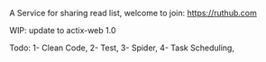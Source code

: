 
A Service for sharing read list, welcome to join: https://ruthub.com

WIP: update to actix-web 1.0

Todo:
1- Clean Code,
2- Test,
3- Spider, 
4- Task Scheduling,

